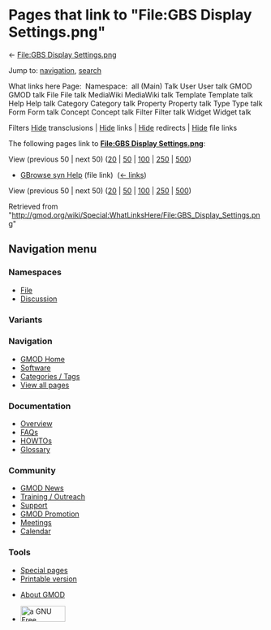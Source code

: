 <div id="mw-page-base" class="noprint">

</div>

<div id="mw-head-base" class="noprint">

</div>

<div id="content" class="mw-body" role="main">

<span id="top"></span>

<div id="mw-js-message" style="display:none;">

</div>



# <span dir="auto">Pages that link to "File:GBS Display Settings.png"</span>

<div id="bodyContent">

<div id="contentSub">

← [File:GBS Display
Settings.png](/wiki/File:GBS_Display_Settings.png "File:GBS Display Settings.png")

</div>

<div id="jump-to-nav" class="mw-jump">

Jump to: [navigation](#mw-navigation), [search](#p-search)

</div>

<div id="mw-content-text">

What links here Page:  Namespace:  all (Main) Talk User User talk GMOD
GMOD talk File File talk MediaWiki MediaWiki talk Template Template talk
Help Help talk Category Category talk Property Property talk Type Type
talk Form Form talk Concept Concept talk Filter Filter talk Widget
Widget talk

Filters
[Hide](/mediawiki/index.php?title=Special:WhatLinksHere/File:GBS_Display_Settings.png&hidetrans=1 "Special:WhatLinksHere/File:GBS Display Settings.png")
transclusions \|
[Hide](/mediawiki/index.php?title=Special:WhatLinksHere/File:GBS_Display_Settings.png&hidelinks=1 "Special:WhatLinksHere/File:GBS Display Settings.png")
links \|
[Hide](/mediawiki/index.php?title=Special:WhatLinksHere/File:GBS_Display_Settings.png&hideredirs=1 "Special:WhatLinksHere/File:GBS Display Settings.png")
redirects \|
[Hide](/mediawiki/index.php?title=Special:WhatLinksHere/File:GBS_Display_Settings.png&hideimages=1 "Special:WhatLinksHere/File:GBS Display Settings.png")
file links

The following pages link to **[File:GBS Display
Settings.png](/wiki/File:GBS_Display_Settings.png "File:GBS Display Settings.png")**:

View (previous 50 \| next 50)
([20](/mediawiki/index.php?title=Special:WhatLinksHere/File:GBS_Display_Settings.png&limit=20 "Special:WhatLinksHere/File:GBS Display Settings.png")
\|
[50](/mediawiki/index.php?title=Special:WhatLinksHere/File:GBS_Display_Settings.png&limit=50 "Special:WhatLinksHere/File:GBS Display Settings.png")
\|
[100](/mediawiki/index.php?title=Special:WhatLinksHere/File:GBS_Display_Settings.png&limit=100 "Special:WhatLinksHere/File:GBS Display Settings.png")
\|
[250](/mediawiki/index.php?title=Special:WhatLinksHere/File:GBS_Display_Settings.png&limit=250 "Special:WhatLinksHere/File:GBS Display Settings.png")
\|
[500](/mediawiki/index.php?title=Special:WhatLinksHere/File:GBS_Display_Settings.png&limit=500 "Special:WhatLinksHere/File:GBS Display Settings.png"))

- [GBrowse syn Help](/wiki/GBrowse_syn_Help "GBrowse syn Help") (file
  link) ‎ <span class="mw-whatlinkshere-tools">([←
  links](/mediawiki/index.php?title=Special:WhatLinksHere&target=GBrowse+syn+Help "Special:WhatLinksHere"))</span>

View (previous 50 \| next 50)
([20](/mediawiki/index.php?title=Special:WhatLinksHere/File:GBS_Display_Settings.png&limit=20 "Special:WhatLinksHere/File:GBS Display Settings.png")
\|
[50](/mediawiki/index.php?title=Special:WhatLinksHere/File:GBS_Display_Settings.png&limit=50 "Special:WhatLinksHere/File:GBS Display Settings.png")
\|
[100](/mediawiki/index.php?title=Special:WhatLinksHere/File:GBS_Display_Settings.png&limit=100 "Special:WhatLinksHere/File:GBS Display Settings.png")
\|
[250](/mediawiki/index.php?title=Special:WhatLinksHere/File:GBS_Display_Settings.png&limit=250 "Special:WhatLinksHere/File:GBS Display Settings.png")
\|
[500](/mediawiki/index.php?title=Special:WhatLinksHere/File:GBS_Display_Settings.png&limit=500 "Special:WhatLinksHere/File:GBS Display Settings.png"))

</div>

<div class="printfooter">

Retrieved from
"<http://gmod.org/wiki/Special:WhatLinksHere/File:GBS_Display_Settings.png>"

</div>

<div id="catlinks" class="catlinks catlinks-allhidden">

</div>

<div class="visualClear">

</div>

</div>

</div>

<div id="mw-navigation">

## Navigation menu

<div id="mw-head">



<div id="left-navigation">

<div id="p-namespaces" class="vectorTabs" role="navigation"
aria-labelledby="p-namespaces-label">

### Namespaces

- <span id="ca-nstab-image"><a href="/wiki/File:GBS_Display_Settings.png" accesskey="c"
  title="View the file page [c]">File</a></span>
- <span id="ca-talk"><a
  href="/mediawiki/index.php?title=File_talk:GBS_Display_Settings.png&amp;action=edit&amp;redlink=1"
  accesskey="t"
  title="Discussion about the content page [t]">Discussion</a></span>

</div>

<div id="p-variants" class="vectorMenu emptyPortlet" role="navigation"
aria-labelledby="p-variants-label">

### 

### Variants[](#)

<div class="menu">

</div>

</div>

</div>

<div id="right-navigation">





</div>



</div>

</div>

</div>

<div id="mw-panel">

<div id="p-logo" role="banner">

<a href="/wiki/Main_Page"
style="background-image: url(http://gmod.org/images/GMOD-cogs.png);"
title="Visit the main page"></a>

</div>

<div id="p-Navigation" class="portal" role="navigation"
aria-labelledby="p-Navigation-label">

### Navigation

<div class="body">

- <span id="n-GMOD-Home">[GMOD Home](/wiki/Main_Page)</span>
- <span id="n-Software">[Software](/wiki/GMOD_Components)</span>
- <span id="n-Categories-.2F-Tags">[Categories /
  Tags](/wiki/Categories)</span>
- <span id="n-View-all-pages">[View all
  pages](/wiki/Special:AllPages)</span>

</div>

</div>

<div id="p-Documentation" class="portal" role="navigation"
aria-labelledby="p-Documentation-label">

### Documentation

<div class="body">

- <span id="n-Overview">[Overview](/wiki/Overview)</span>
- <span id="n-FAQs">[FAQs](/wiki/Category:FAQ)</span>
- <span id="n-HOWTOs">[HOWTOs](/wiki/Category:HOWTO)</span>
- <span id="n-Glossary">[Glossary](/wiki/Glossary)</span>

</div>

</div>

<div id="p-Community" class="portal" role="navigation"
aria-labelledby="p-Community-label">

### Community

<div class="body">

- <span id="n-GMOD-News">[GMOD News](/wiki/GMOD_News)</span>
- <span id="n-Training-.2F-Outreach">[Training /
  Outreach](/wiki/Training_and_Outreach)</span>
- <span id="n-Support">[Support](/wiki/Support)</span>
- <span id="n-GMOD-Promotion">[GMOD
  Promotion](/wiki/GMOD_Promotion)</span>
- <span id="n-Meetings">[Meetings](/wiki/Meetings)</span>
- <span id="n-Calendar">[Calendar](/wiki/Calendar)</span>

</div>

</div>

<div id="p-tb" class="portal" role="navigation"
aria-labelledby="p-tb-label">

### Tools

<div class="body">

- <span id="t-specialpages"><a href="/wiki/Special:SpecialPages" accesskey="q"
  title="A list of all special pages [q]">Special pages</a></span>
- <span id="t-print"><a
  href="/mediawiki/index.php?title=Special:WhatLinksHere/File:GBS_Display_Settings.png&amp;printable=yes"
  rel="alternate" accesskey="p"
  title="Printable version of this page [p]">Printable version</a></span>

</div>

</div>

</div>

</div>

<div id="footer" role="contentinfo">

- <span id="footer-places-about">[About
  GMOD](/wiki/GMOD:About "GMOD:About")</span>

<!-- -->

- <span id="footer-copyrightico">[<img src="http://www.gnu.org/graphics/gfdl-logo-small.png" width="88"
  height="31" alt="a GNU Free Documentation License" />](http://www.gnu.org/licenses/fdl-1.3.html)</span>




</div>
